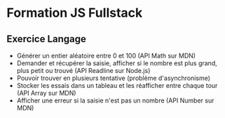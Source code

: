 # Formation JS Fullstack

## Exercice Langage

* Générer un entier aléatoire entre 0 et 100 (API Math sur MDN)
* Demander et récupérer la saisie, afficher si le nombre est plus grand, plus petit ou trouvé (API Readline sur Node.js)
* Pouvoir trouver en plusieurs tentative (problème d'asynchronisme)
* Stocker les essais dans un tableau et les réafficher entre chaque tour (API Array sur MDN)
* Afficher une erreur si la saisie n'est pas un nombre (API Number sur MDN)
